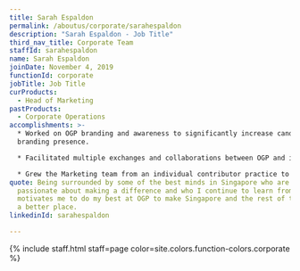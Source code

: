 ```yaml
---
title: Sarah Espaldon
permalink: /aboutus/corporate/sarahespaldon
description: "Sarah Espaldon - Job Title"
third_nav_title: Corporate Team
staffId: sarahespaldon
name: Sarah Espaldon
joinDate: November 4, 2019
functionId: corporate
jobTitle: Job Title
curProducts:
  - Head of Marketing
pastProducts:
  - Corporate Operations
accomplishments: >-
  * Worked on OGP branding and awareness to significantly increase candidate
  branding presence.

  * Facilitated multiple exchanges and collaborations between OGP and international government partners.

  * Grew the Marketing team from an individual contributor practice to a team of 5 today.
quote: Being surrounded by some of the best minds in Singapore who are
  passionate about making a difference and who I continue to learn from everyday
  motivates me to do my best at OGP to make Singapore and the rest of the world
  a better place.
linkedinId: sarahespaldon

---
```


{% include staff.html staff=page color=site.colors.function-colors.corporate %}
